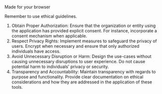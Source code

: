Made for your browser

Remember to use ethical guidelines.

1. Obtain Proper Authorization:
   Ensure that the organization or entity using the application has provided explicit consent. For instance, incorporate a consent mechanism when applicable.
2. Respect Privacy Rights:
   Implement measures to safeguard the privacy of users. Encrypt when necessary and ensure that only authorized individuals have access.
3. Avoid Unnecessary Disruption or Harm:
   Design the use-cases without causing unnecessary disruptions to user experience. Do not cause potential harm to individuals' privacy or security.
5. Transparency and Accountability:
   Maintain transparency with regards to purpose and functionality. Provide clear documentation on ethical considerations and how they are addressed in the application of these tools.
